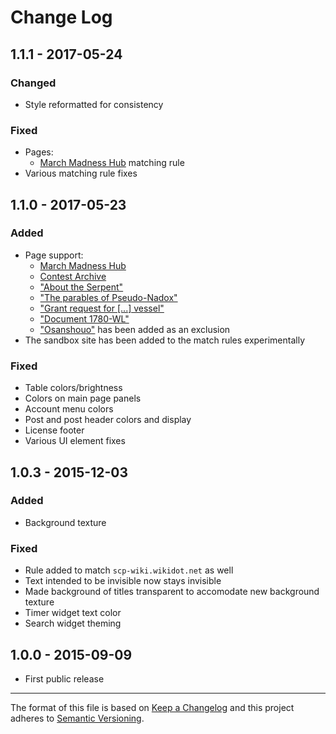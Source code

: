 # Change Log

## 1.1.1 - 2017-05-24
### Changed
  - Style reformatted for consistency
### Fixed
  - Pages:
    - [March Madness Hub](http://www.scp-wiki.net/scpfmmdbc-hub) matching rule
  - Various matching rule fixes

## 1.1.0 - 2017-05-23
### Added
  - Page support:
    - [March Madness Hub](http://www.scp-wiki.net/scpfmmdbc-hub)
    - [Contest Archive](http://www.scp-wiki.net/contest-archive)
    - ["About the Serpent"](http://www.scp-wiki.net/about-the-serpent)
    - ["The parables of Pseudo-Nadox"](http://www.scp-wiki.net/the-parables-of-pseudo-nadox)
    - <a href="http://www.scp-wiki.net/grant-request-for-the-construction-of-an-interstellar-scienc">"Grant request for [...] vessel"</a>
    - ["Document 1780-WL"](http://www.scp-wiki.net/document-1780-wl)
    - ["Osanshouo"](http://www.scp-wiki.net/osanshouo) has been added as an exclusion
  - The sandbox site has been added to the match rules experimentally
### Fixed
  - Table colors/brightness
  - Colors on main page panels
  - Account menu colors
  - Post and post header colors and display
  - License footer
  - Various UI element fixes

## 1.0.3 - 2015-12-03
### Added
  - Background texture
### Fixed
  - Rule added to match `scp-wiki.wikidot.net` as well
  - Text intended to be invisible now stays invisible
  - Made background of titles transparent to accomodate new background texture
  - Timer widget text color
  - Search widget theming

## 1.0.0 - 2015-09-09
  - First public release

---

The format of this file is based on [Keep a Changelog](http://keepachangelog.com/)
and this project adheres to [Semantic Versioning](http://semver.org/).
